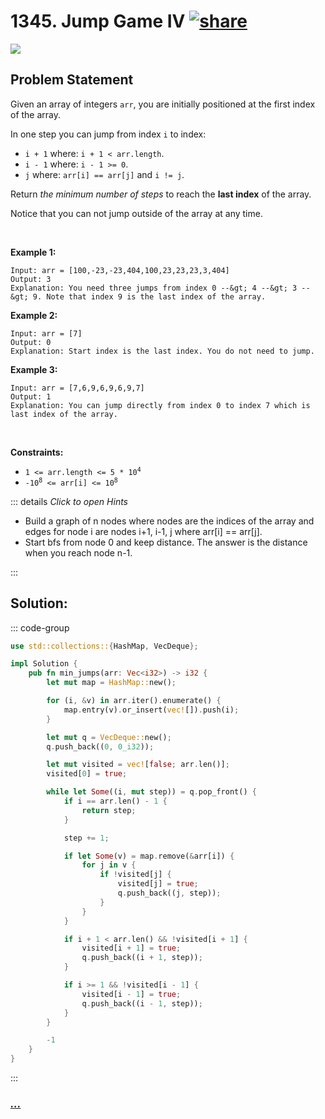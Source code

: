 # 1345. Jump Game IV [![share]](https://leetcode.com/problems/jump-game-iv/)

![][hard]

## Problem Statement

<p>Given an array of integers <code>arr</code>, you are initially positioned at the first index of the array.</p>
<p>In one step you can jump from index <code>i</code> to index:</p>
<ul>
<li><code>i + 1</code> where: <code>i + 1 &lt; arr.length</code>.</li>
<li><code>i - 1</code> where: <code>i - 1 &gt;= 0</code>.</li>
<li><code>j</code> where: <code>arr[i] == arr[j]</code> and <code>i != j</code>.</li>
</ul>
<p>Return <em>the minimum number of steps</em> to reach the <strong>last index</strong> of the array.</p>
<p>Notice that you can not jump outside of the array at any time.</p>
<p> </p>
<p><strong class="example">Example 1:</strong></p>

```
Input: arr = [100,-23,-23,404,100,23,23,23,3,404]
Output: 3
Explanation: You need three jumps from index 0 --&gt; 4 --&gt; 3 --&gt; 9. Note that index 9 is the last index of the array.
```

<p><strong class="example">Example 2:</strong></p>

```
Input: arr = [7]
Output: 0
Explanation: Start index is the last index. You do not need to jump.
```

<p><strong class="example">Example 3:</strong></p>

```
Input: arr = [7,6,9,6,9,6,9,7]
Output: 1
Explanation: You can jump directly from index 0 to index 7 which is last index of the array.
```

<p> </p>
<p><strong>Constraints:</strong></p>
<ul>
<li><code>1 &lt;= arr.length &lt;= 5 * 10<sup>4</sup></code></li>
<li><code>-10<sup>8</sup> &lt;= arr[i] &lt;= 10<sup>8</sup></code></li>
</ul>

::: details _Click to open Hints_

- Build a graph of n nodes where nodes are the indices of the array and edges for node i are nodes i+1, i-1, j where arr[i] == arr[j].
- Start bfs from node 0 and keep distance. The answer is the distance when you reach node n-1.

:::

## Solution:

::: code-group

```rs [Rust]
use std::collections::{HashMap, VecDeque};

impl Solution {
    pub fn min_jumps(arr: Vec<i32>) -> i32 {
        let mut map = HashMap::new();

        for (i, &v) in arr.iter().enumerate() {
            map.entry(v).or_insert(vec![]).push(i);
        }

        let mut q = VecDeque::new();
        q.push_back((0, 0_i32));

        let mut visited = vec![false; arr.len()];
        visited[0] = true;

        while let Some((i, mut step)) = q.pop_front() {
            if i == arr.len() - 1 {
                return step;
            }

            step += 1;

            if let Some(v) = map.remove(&arr[i]) {
                for j in v {
                    if !visited[j] {
                        visited[j] = true;
                        q.push_back((j, step));
                    }
                }
            }

            if i + 1 < arr.len() && !visited[i + 1] {
                visited[i + 1] = true;
                q.push_back((i + 1, step));
            }

            if i >= 1 && !visited[i - 1] {
                visited[i - 1] = true;
                q.push_back((i - 1, step));
            }
        }

        -1
    }
}

```

:::

### [_..._](#)

```

```

<!----------------------------------{ link }--------------------------------->

[share]: https://graph.org/file/3ea5234dda646b71c574a.png
[easy]: https://img.shields.io/badge/Difficulty-Easy-bright.svg
[medium]: https://img.shields.io/badge/Difficulty-Medium-yellow.svg
[hard]: https://img.shields.io/badge/Difficulty-Hard-red.svg
